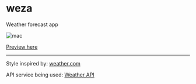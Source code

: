 # weza
Weather forecast app

![mac](https://user-images.githubusercontent.com/93953223/220738496-8f17cd24-48b7-48f3-96b2-66a8b6a843a5.png)

[Preview here](https://tamarutaca.github.io/weza/)

---
Style inspired by: [weather.com](https://weather.com/)

API service being used: [Weather API](https://www.weatherapi.com/)
